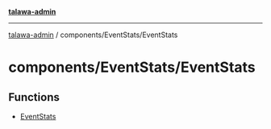 [**talawa-admin**](../../../README.md)

***

[talawa-admin](../../../modules.md) / components/EventStats/EventStats

# components/EventStats/EventStats

## Functions

- [EventStats](functions/EventStats.md)

